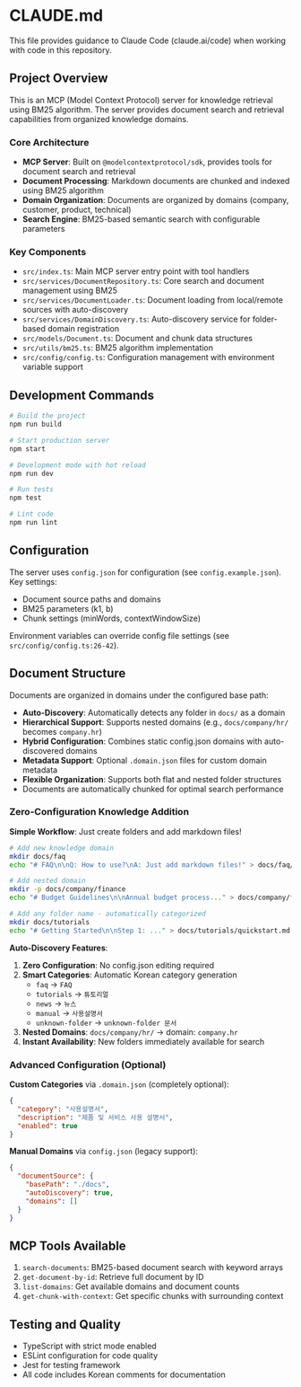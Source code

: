 # CLAUDE.md

This file provides guidance to Claude Code (claude.ai/code) when working with code in this repository.

## Project Overview

This is an MCP (Model Context Protocol) server for knowledge retrieval using BM25 algorithm. The server provides document search and retrieval capabilities from organized knowledge domains.

### Core Architecture

- **MCP Server**: Built on `@modelcontextprotocol/sdk`, provides tools for document search and retrieval
- **Document Processing**: Markdown documents are chunked and indexed using BM25 algorithm
- **Domain Organization**: Documents are organized by domains (company, customer, product, technical)
- **Search Engine**: BM25-based semantic search with configurable parameters

### Key Components

- `src/index.ts`: Main MCP server entry point with tool handlers
- `src/services/DocumentRepository.ts`: Core search and document management using BM25
- `src/services/DocumentLoader.ts`: Document loading from local/remote sources with auto-discovery
- `src/services/DomainDiscovery.ts`: Auto-discovery service for folder-based domain registration
- `src/models/Document.ts`: Document and chunk data structures
- `src/utils/bm25.ts`: BM25 algorithm implementation
- `src/config/config.ts`: Configuration management with environment variable support

## Development Commands

```bash
# Build the project
npm run build

# Start production server
npm start

# Development mode with hot reload
npm run dev

# Run tests
npm test

# Lint code
npm run lint
```

## Configuration

The server uses `config.json` for configuration (see `config.example.json`). Key settings:
- Document source paths and domains
- BM25 parameters (k1, b)
- Chunk settings (minWords, contextWindowSize)

Environment variables can override config file settings (see `src/config/config.ts:26-42`).

## Document Structure

Documents are organized in domains under the configured base path:
- **Auto-Discovery**: Automatically detects any folder in `docs/` as a domain
- **Hierarchical Support**: Supports nested domains (e.g., `docs/company/hr/` becomes `company.hr`)
- **Hybrid Configuration**: Combines static config.json domains with auto-discovered domains
- **Metadata Support**: Optional `.domain.json` files for custom domain metadata
- **Flexible Organization**: Supports both flat and nested folder structures
- Documents are automatically chunked for optimal search performance

### Zero-Configuration Knowledge Addition

**Simple Workflow**: Just create folders and add markdown files!

```bash
# Add new knowledge domain
mkdir docs/faq
echo "# FAQ\n\nQ: How to use?\nA: Just add markdown files!" > docs/faq/general.md

# Add nested domain
mkdir -p docs/company/finance
echo "# Budget Guidelines\n\nAnnual budget process..." > docs/company/finance/budget.md

# Add any folder name - automatically categorized
mkdir docs/tutorials
echo "# Getting Started\n\nStep 1: ..." > docs/tutorials/quickstart.md
```

**Auto-Discovery Features**:

1. **Zero Configuration**: No config.json editing required
2. **Smart Categories**: Automatic Korean category generation
   - `faq` → `FAQ`
   - `tutorials` → `튜토리얼`
   - `news` → `뉴스`
   - `manual` → `사용설명서`
   - `unknown-folder` → `unknown-folder 문서`
3. **Nested Domains**: `docs/company/hr/` → domain: `company.hr`
4. **Instant Availability**: New folders immediately available for search

### Advanced Configuration (Optional)

**Custom Categories** via `.domain.json` (completely optional):
```json
{
  "category": "사용설명서",
  "description": "제품 및 서비스 사용 설명서", 
  "enabled": true
}
```

**Manual Domains** via `config.json` (legacy support):
```json
{
  "documentSource": {
    "basePath": "./docs",
    "autoDiscovery": true,
    "domains": []
  }
}
```

## MCP Tools Available

1. `search-documents`: BM25-based document search with keyword arrays
2. `get-document-by-id`: Retrieve full document by ID
3. `list-domains`: Get available domains and document counts
4. `get-chunk-with-context`: Get specific chunks with surrounding context

## Testing and Quality

- TypeScript with strict mode enabled
- ESLint configuration for code quality
- Jest for testing framework
- All code includes Korean comments for documentation